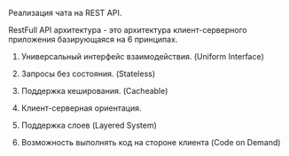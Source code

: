 Реализация чата на REST API.

RestFull API архитектура - это архитектура клиент-серверного приложения базирующаяся на 6 принципах.

1. Универсальный интерфейс взаимодействия. (Uniform Interface)

2. Запросы без состояния. (Stateless)

3. Поддержка кеширования. (Cacheable)

4. Клиент-серверная ориентация.

5. Поддержка слоев (Layered System)

6. Возможность выполнять код на стороне клиента (Code on Demand)